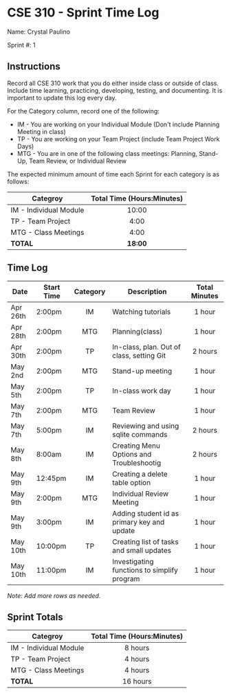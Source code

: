 # CSE 310 - Sprint Time Log

Name: Crystal Paulino

Sprint #: 1

## Instructions

Record all CSE 310 work that you do either inside class or outside of class.  Include time learning, practicing, developing, testing, and documenting.  It is important to update this log every day.

For the Category column, record one of the following:
* IM - You are working on your Individual Module (Don't include Planning Meeting in class)
* TP - You are working on your Team Project (include Team Project Work Days)
* MTG - You are in one of the following class meetings: Planning, Stand-Up, Team Review, or Individual Review

The expected minimum amount of time each Sprint for each category is as follows:

|Categroy                       |Total Time (Hours:Minutes)|
|-------------------------------|:------------------------:|
|IM - Individual Module         |          10:00           |
|TP - Team Project              |           4:00           |
|MTG - Class Meetings           |           4:00           |
|**TOTAL**                      |        **18:00**         |

## Time Log

|Date      |Start Time|Category|Description                                 |Total Minutes|
|----------|----------|:------:|--------------------------------------------|:-----------:|
| Apr 26th | 2:00pm   | IM     | Watching tutorials                         | 1 hour      |
| Apr 28th | 2:00pm   | MTG    | Planning(class)                            | 1 hour      |
| Apr 30th | 2:00pm   | TP     | In-class, plan. Out of class, setting Git  | 2 hours     |
| May 2nd  | 2:00pm   | MTG    | Stand-up meeting                           | 1 hour      |
| May 5th  | 2:00pm   | TP     | In-class work day                          | 1 hour      |
| May 7th  | 2:00pm   | MTG    | Team Review                                | 1 hour      |
| May 7th  | 5:00pm   | IM     | Reviewing and using sqlite commands        | 2 hours     |
| May 8th  | 8:00am   | IM     | Creating Menu Options and Troubleshootig   | 2 hours     |
| May 9th  | 12:45pm  | IM     | Creating a delete table option             | 1 hour      |
| May 9th  | 2:00pm   | MTG    | Individual Review Meeting                  | 1 hour      |
| May 9th  | 3:00pm   | IM     | Adding student id as primary key and update| 1 hour      |
| May 10th | 10:00pm  | TP     | Creating list of tasks and small updates   | 1 hour      |
| May 10th | 11:00pm  | IM     | Investigating functions to simplify program| 1 hour      |

_Note: Add more rows as needed._

## Sprint Totals

|Categroy                       |Total Time (Hours:Minutes)|
|-------------------------------|:------------------------:|
|IM - Individual Module         |  8 hours                 |
|TP - Team Project              |  4 hours                 |
|MTG - Class Meetings           |  4 hours                 |
|**TOTAL**                      |  16 hours                |